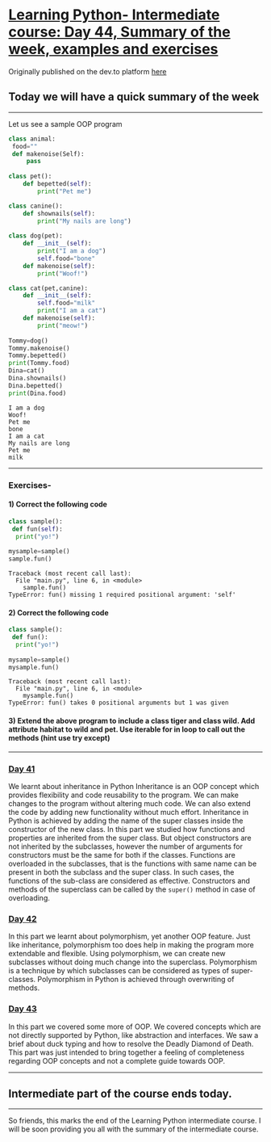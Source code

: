 # [Learning Python- Intermediate course: Day 44, Summary of the week, examples and exercises](https://dev.to/aatmaj/learning-python-intermediate-course-day-44-summary-of-the-week-examples-and-exercises-3lfg)

Originally published on the dev.to platform [here](https://dev.to/aatmaj/learning-python-intermediate-course-day-44-summary-of-the-week-examples-and-exercises-3lfg)

Today we will have a quick summary of the week
---
____
Let us see a sample OOP program
```python
class animal:
 food=""
 def makenoise(Self):
     pass
 
class pet():
    def bepetted(self):
        print("Pet me")

class canine():
    def shownails(self):
        print("My nails are long")
        
class dog(pet):
    def __init__(self):
        print("I am a dog")
        self.food="bone"
    def makenoise(self):
        print("Woof!")

class cat(pet,canine):
    def __init__(self):
        self.food="milk"
        print("I am a cat")
    def makenoise(self):
        print("meow!")
        
Tommy=dog()
Tommy.makenoise()
Tommy.bepetted()
print(Tommy.food)
Dina=cat()
Dina.shownails()
Dina.bepetted()
print(Dina.food)
```
```
I am a dog
Woof!
Pet me
bone
I am a cat
My nails are long
Pet me
milk
```

____
### Exercises-
#### 1) Correct the following code
```python
class sample():
 def fun(self):
  print("yo!")
  
mysample=sample()
sample.fun()
```
```
Traceback (most recent call last):
  File "main.py", line 6, in <module>
    sample.fun()
TypeError: fun() missing 1 required positional argument: 'self'
```

#### 2) Correct the following code

```python
class sample():
 def fun():
  print("yo!")
  
mysample=sample()
mysample.fun()
```
```
Traceback (most recent call last):
  File "main.py", line 6, in <module>
    mysample.fun()
TypeError: fun() takes 0 positional arguments but 1 was given
```

#### 3) Extend the above program to include a class tiger and class wild. Add attribute habitat to wild and pet. Use iterable for in loop to call out the methods (hint use try except)

____
### [Day 41](https://dev.to/aatmaj/learning-python-intermediate-course-day-41-inheritance-in-python-53la)
 We learnt about inheritance in Python
 Inheritance is an OOP concept which provides flexibility and code reusability to the program. We can make changes to the program without altering much code. We can also extend the code by adding new functionality without much effort. Inheritance in Python is achieved by adding the name of the super classes inside the constructor of the new class. In this part we studied how functions and properties are inherited from the super class. But object constructors are not inherited by the subclasses, however the number of arguments for constructors must be the same for both if the classes. Functions are overloaded in the subclasses, that is the functions with same name can be present in both the subclass and the super class. In such cases, the functions of the sub-class are considered as effective. Constructors and methods of the superclass can be called by the `super()` method in case of overloading.

### [Day 42](https://dev.to/aatmaj/learning-python-intermediate-course-day-42-polymorphism-a61)
In this part we learnt about polymorphism, yet another OOP feature. Just like inheritance, polymorphism too does help in making the program more extendable and flexible. Using polymorphism, we can create new subclasses without doing much change into the superclass. Polymorphism is a technique by which subclasses can be considered as types of super-classes. Polymorphism in Python is achieved through overwriting of methods.

### [Day 43](https://dev.to/aatmaj/learning-python-intermediate-course-day-43-ddd-and-more-on-oop-2npf)
 In this part we covered some more of OOP. We covered concepts which are not directly supported by Python, like abstraction and interfaces. We saw a brief about duck typing and how to resolve the Deadly Diamond of Death. This part was just intended to bring together a feeling of completeness regarding OOP concepts and not a complete guide towards OOP.



____

## Intermediate part of the course ends today.
____

So friends, this marks the end of the Learning Python intermediate course. I will be soon providing you all with the summary of the intermediate course.




